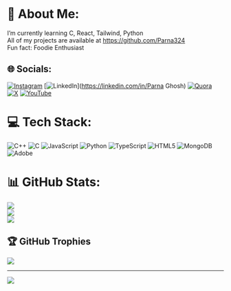 # 💫 About Me:
 I’m currently learning C, React, Tailwind, Python<br> All of my projects are available at https://github.com/Parna324<br> Fun fact: Foodie Enthusiast <br>


## 🌐 Socials:
[![Instagram](https://img.shields.io/badge/Instagram-%23E4405F.svg?logo=Instagram&logoColor=white)](https://instagram.com/avagv2023) [![LinkedIn](https://img.shields.io/badge/LinkedIn-%230077B5.svg?logo=linkedin&logoColor=white)](https://linkedin.com/in/Parna Ghosh) [![Quora](https://img.shields.io/badge/Quora-%23B92B27.svg?logo=Quora&logoColor=white)](https://quora.com/profile/Parna) [![X](https://img.shields.io/badge/X-black.svg?logo=X&logoColor=white)](https://x.com/@Parna987980) [![YouTube](https://img.shields.io/badge/YouTube-%23FF0000.svg?logo=YouTube&logoColor=white)](https://youtube.com/@@Parna780) 

# 💻 Tech Stack:
![C++](https://img.shields.io/badge/c++-%2300599C.svg?style=for-the-badge&logo=c%2B%2B&logoColor=white) ![C](https://img.shields.io/badge/c-%2300599C.svg?style=for-the-badge&logo=c&logoColor=white) ![JavaScript](https://img.shields.io/badge/javascript-%23323330.svg?style=for-the-badge&logo=javascript&logoColor=%23F7DF1E) ![Python](https://img.shields.io/badge/python-3670A0?style=for-the-badge&logo=python&logoColor=ffdd54) ![TypeScript](https://img.shields.io/badge/typescript-%23007ACC.svg?style=for-the-badge&logo=typescript&logoColor=white) ![HTML5](https://img.shields.io/badge/html5-%23E34F26.svg?style=for-the-badge&logo=html5&logoColor=white) ![MongoDB](https://img.shields.io/badge/MongoDB-%234ea94b.svg?style=for-the-badge&logo=mongodb&logoColor=white) ![Adobe](https://img.shields.io/badge/adobe-%23FF0000.svg?style=for-the-badge&logo=adobe&logoColor=white)
# 📊 GitHub Stats:
![](https://github-readme-stats.vercel.app/api?username=Parna324&theme=tokyonight&hide_border=false&include_all_commits=true&count_private=true)<br/>
![](https://github-readme-streak-stats.herokuapp.com/?user=Parna324&theme=tokyonight&hide_border=false)<br/>
![](https://github-readme-stats.vercel.app/api/top-langs/?username=Parna324&theme=tokyonight&hide_border=false&include_all_commits=true&count_private=true&layout=compact)

## 🏆 GitHub Trophies
![](https://github-profile-trophy.vercel.app/?username=Parna324&theme=radical&no-frame=false&no-bg=false&margin-w=4)

---
[![](https://visitcount.itsvg.in/api?id=Parna324&icon=0&color=0)](https://visitcount.itsvg.in)

<!-- Proudly created with GPRM ( https://gprm.itsvg.in ) -->
